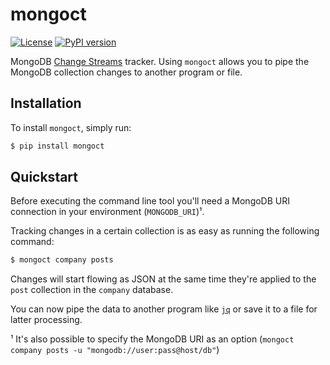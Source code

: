 # mongoct

[![License](https://img.shields.io/github/license/mashape/apistatus.svg)](LICENSE)
[![PyPI version](https://badge.fury.io/py/mongoct.svg)](https://badge.fury.io/py/mongoct)

MongoDB [Change Streams](https://docs.mongodb.com/manual/changeStreams/) tracker. Using `mongoct` allows you to pipe the MongoDB collection changes to another program or file.

## Installation

To install `mongoct`, simply run:

```bash
$ pip install mongoct
```

## Quickstart

Before executing the command line tool you'll need a MongoDB URI connection in your environment (`MONGODB_URI`)¹.

Tracking changes in a certain collection is as easy as running the following command:

```bash
$ mongoct company posts
```

Changes will start flowing as JSON at the same time they're applied to the `post` collection in the `company` database.

You can now pipe the data to another program like [`jq`](https://stedolan.github.io/jq/) or save it to a file for latter processing.

¹ It's also possible to specify the MongoDB URI as an option (`mongoct company posts -u "mongodb://user:pass@host/db"`)
